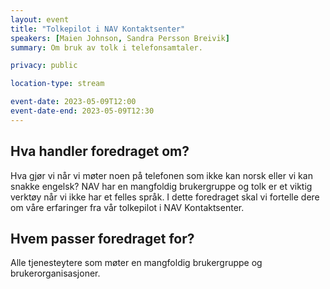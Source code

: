```yaml
---
layout: event
title: "Tolkepilot i NAV Kontaktsenter"
speakers: [Maien Johnson, Sandra Persson Breivik]
summary: Om bruk av tolk i telefonsamtaler.

privacy: public

location-type: stream

event-date: 2023-05-09T12:00
event-date-end: 2023-05-09T12:30
---
```

## Hva handler foredraget om?
Hva gjør vi når vi møter noen på telefonen som ikke kan norsk eller vi kan snakke engelsk? NAV har en mangfoldig brukergruppe og tolk er et viktig verktøy når vi ikke har et felles språk. I dette foredraget skal vi fortelle dere om våre erfaringer fra vår tolkepilot i NAV Kontaktsenter.

## Hvem passer foredraget for?
Alle tjenesteytere som møter en mangfoldig brukergruppe og brukerorganisasjoner.
